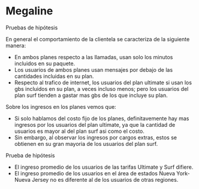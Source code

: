 # Megaline
Pruebas de hipótesis

En general el comportamiento de la clientela se caracteriza de la siguiente manera:
- En ambos planes respecto a las llamadas, usan solo los minutos incluidos en su paquete.
- Los usuarios de ambos planes usan mensajes por debajo de las cantidades incluidas en su plan.
- Respecto al trafico de internet, los usuarios del plan ultimate si usan los gbs incluidos en su plan, a veces incluso menos; pero los usuarios del plan surf tienden a gastar mas gbs de los que incluye su plan.

Sobre los ingresos en los planes vemos que:
- Si solo hablamos del costo fijo de los planes, definitavemente hay mas ingresos por los usuarios del plan ultimate, ya que la cantidad de usuarios es mayor al del plan surf asi como el costo.
- Sin embargo, al observar los ingresos por cargos extras, estos se obtienen en su gran mayoria de los usuarios del plan surf.

Prueba de hipótesis
- El ingreso promedio de los usuarios de las tarifas Ultimate y Surf difiere.
- El ingreso promedio de los usuarios en el área de estados Nueva York-Nueva Jersey no es diferente al de los usuarios de otras regiones.
